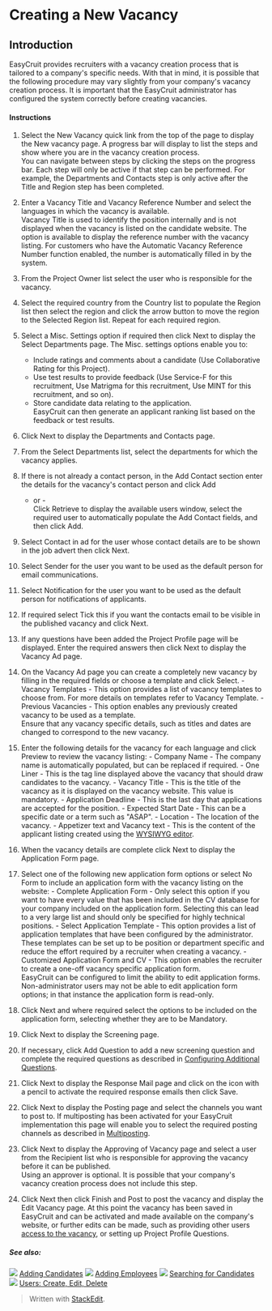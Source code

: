 # Creating a New Vacancy

## Introduction

EasyCruit provides recruiters with a vacancy creation process that is tailored to a company's specific needs. With that in mind, it is possible that the following procedure may vary slightly from your company's vacancy creation process. It is important that the EasyCruit administrator has configured the system correctly before creating vacancies.

#### Instructions

1.  Select the  New Vacancy  quick link from the top of the page to display the New vacancy page. A progress bar will display to list the steps and show where you are in the vacancy creation process.  
    You can navigate between steps by clicking the steps on the progress bar. Each step will only be active if that step can be performed. For example, the  Departments and Contacts  step is only active after the  Title and Region  step has been completed.
2.  Enter a  Vacancy Title  and  Vacancy Reference Number  and select the languages in which the vacancy is available.  
    Vacancy Title  is used to identify the position internally and is not displayed when the vacancy is listed on the candidate website. The option is available to display the reference number with the vacancy listing. For customers who have the  Automatic Vacancy Reference Number  function enabled, the number is automatically filled in by the system.
3.  From the  Project Owner  list select the user who is responsible for the vacancy.
4.  Select the required country from the  Country  list to populate the Region list then select the region and click the arrow button to move the region to the  Selected Region  list. Repeat for each required region.
5.  Select a  Misc. Settings  option if required then click  Next  to display the  Select Departments  page. The  Misc. settings  options enable you to:
    -   Include ratings and comments about a candidate (Use Collaborative Rating for this Project).
    -   Use test results to provide feedback (Use Service-F for this recruitment,  Use Matrigma for this recruitment,  Use MINT for this recruitment, and so on).
    -   Store candidate data relating to the application.  
        EasyCruit can then generate an applicant ranking list based on the feedback or test results.  
        
6.  Click  Next  to display the  Departments and Contacts  page.
7.  From the  Select Departments  list, select the departments for which the vacancy applies.
8.  If there is not already a contact person, in the Add Contact section enter the details for the vacancy's contact person and click  Add  
    - or -  
    Click  Retrieve  to display the available users window, select the required user to automatically populate the  Add Contact  fields, and then click  Add.
9.  Select  Contact in ad  for the user whose contact details are to be shown in the job advert then click  Next.
10.  Select  Sender  for the user you want to be used as the default person for email communications.
11.  Select  Notification  for the user you want to be used as the default person for notifications of applicants.
12.  If required select  Tick this if you want the contacts email to be visible in the published vacancy  and click  Next.
13.  If any questions have been added the  Project Profile  page will be displayed. Enter the required answers then click  Next  to display the  Vacancy Ad  page.
14.  On the  Vacancy Ad  page you can create a completely new vacancy by filling in the required fields or choose a template and click  Select.
    -   Vacancy Templates  - This option provides a list of vacancy templates to choose from. For more details on templates refer to  Vacancy Template.
    -   Previous Vacancies  - This option enables any previously created vacancy to be used as a template.  
        Ensure that any vacancy specific details, such as titles and dates are changed to correspond to the new vacancy.
15.  Enter the following details for the vacancy for each language and click  Preview  to review the vacancy listing:
    -   Company Name  - The company name is automatically populated, but can be replaced if required.
    -   One Liner  - This is the tag line displayed above the vacancy that should draw candidates to the vacancy.
    -   Vacancy Title  - This is the title of the vacancy as it is displayed on the vacancy website. This value is mandatory.
    -   Application Deadline  - This is the last day that applications are accepted for the position.
    -   Expected Start Date  - This can be a specific date or a term such as "ASAP".
    -   Location  - The location of the vacancy.
    -   Appetizer text and Vacancy text  - This is the content of the applicant listing created using the  [WYSIWYG editor](../online-help/wysiwyg_text_editor.htm).
16.  When the vacancy details are complete click  Next  to display the  Application Form  page.
17.  Select one of the following new application form options or select  No Form  to include an application form with the vacancy listing on the website:
    -   Complete Application Form  - Only select this option if you want to have every value that has been included in the CV database for your company included on the application form. Selecting this can lead to a very large list and should only be specified for highly technical positions.
    -   Select Application Template  - This option provides a list of application templates that have been configured by the administrator. These templates can be set up to be position or department specific and reduce the effort required by a recruiter when creating a vacancy.
    -   Customized Application Form and CV  - This option enables the recruiter to create a one-off vacancy specific application form.  
        EasyCruit can be configured to limit the ability to edit application forms. Non-administrator users may not be able to edit application form options; in that instance the application form is read-only.
18.  Click  Next  and where required select the options to be included on the application form, selecting whether they are to be  Mandatory.
19.  Click  Next  to display the  Screening  page.
20.  If necessary, click  Add Question  to add a new screening question and complete the required questions as described in  [Configuring Additional Questions](../online-help/additional_questions.htm).
21.  Click  Next  to display the  Response Mail  page and click on the icon with a pencil to activate the required response emails then click  Save.
22.  Click  Next  to display the  Posting  page and select the channels you want to post to. If multiposting has been activated for your EasyCruit implementation this page will enable you to select the required posting channels as described in  [Multiposting](../online-help/multiposting.htm).
23.  Click  Next  to display the  Approving of Vacancy  page and select a user from the  Recipient  list who is responsible for approving the vacancy before it can be published.  
    Using an approver is optional. It is possible that your company's vacancy creation process does not include this step.
24.  Click  Next  then click  Finish and Post  to post the vacancy and display the  Edit Vacancy  page. At this point the vacancy has been saved in EasyCruit and can be activated and made available on the company's website, or further edits can be made, such as providing other users  [access to the vacancy](../faq/who_has_access_to_a_vacancy.htm), or setting up Project Profile Questions.

##### See also:

![](../Resources/Images/icon-document-link.png) [Adding Candidates](../online-help/adding_candidates.htm)
![](../Resources/Images/icon-document-link.png) [Adding Employees](../online-help/adding_employees.htm)
![](../Resources/Images/icon-document-link.png) [Searching for Candidates](../online-help/searching_for_candidates.htm)
![](../Resources/Images/icon-document-link.png) [Users: Create, Edit, Delete](../online-help/users_create_edit_delete.htm)


> Written with [StackEdit](https://stackedit.io/).
<!--stackedit_data:
eyJoaXN0b3J5IjpbMjA0MzUwODA2Ml19
-->